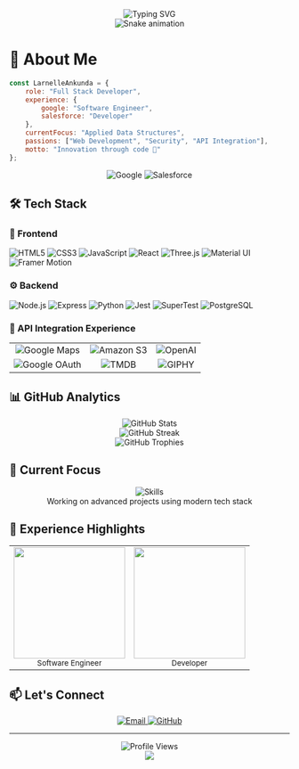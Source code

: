 <div align="center">
  <img src="https://readme-typing-svg.demolab.com?font=Fira+Code&size=30&duration=3000&pause=1000&color=4285F4&center=true&vCenter=true&width=435&lines=Hey%2C+I'm+Larnelle!;Full+Stack+Developer;Google+%26+Salesforce+Alumni" alt="Typing SVG" />
</div>

<div align="center">
  <img src="https://github.com/larnelle15/larnelle15/blob/output/github-contribution-grid-snake-dark.svg" alt="Snake animation" />
</div>

# 💫 About Me 

```javascript
const LarnelleAnkunda = {
    role: "Full Stack Developer",
    experience: {
        google: "Software Engineer",
        salesforce: "Developer"
    },
    currentFocus: "Applied Data Structures",
    passions: ["Web Development", "Security", "API Integration"],
    motto: "Innovation through code 🚀"
};
```

<div align="center">
  <img src="https://custom-icon-badges.demolab.com/badge/-Google%20Alumni-4285F4?style=for-the-badge&logo=google&logoColor=white" alt="Google" />
  <img src="https://custom-icon-badges.demolab.com/badge/-Salesforce%20Alumni-00A1E0?style=for-the-badge&logo=salesforce&logoColor=white" alt="Salesforce" />
</div>

## 🛠️ Tech Stack

### 🎨 Frontend
![HTML5](https://img.shields.io/badge/-HTML5-E34F26?style=for-the-badge&logo=html5&logoColor=white)
![CSS3](https://img.shields.io/badge/-CSS3-1572B6?style=for-the-badge&logo=css3&logoColor=white)
![JavaScript](https://img.shields.io/badge/-JavaScript-F7DF1E?style=for-the-badge&logo=javascript&logoColor=black)
![React](https://img.shields.io/badge/-React-61DAFB?style=for-the-badge&logo=react&logoColor=black)
![Three.js](https://img.shields.io/badge/-Three.js-000000?style=for-the-badge&logo=three.js&logoColor=white)
![Material UI](https://img.shields.io/badge/-Material%20UI-0081CB?style=for-the-badge&logo=mui&logoColor=white)
![Framer Motion](https://img.shields.io/badge/-Framer%20Motion-0055FF?style=for-the-badge&logo=framer&logoColor=white)

### ⚙️ Backend
![Node.js](https://img.shields.io/badge/-Node.js-339933?style=for-the-badge&logo=node.js&logoColor=white)
![Express](https://img.shields.io/badge/-Express-000000?style=for-the-badge&logo=express&logoColor=white)
![Python](https://img.shields.io/badge/-Python-3776AB?style=for-the-badge&logo=python&logoColor=white)
![Jest](https://img.shields.io/badge/-Jest-C21325?style=for-the-badge&logo=jest&logoColor=white)
![SuperTest](https://img.shields.io/badge/-SuperTest-4B32C3?style=for-the-badge&logo=supertest&logoColor=white)
![PostgreSQL](https://img.shields.io/badge/-PostgreSQL-336791?style=for-the-badge&logo=postgresql&logoColor=white)

### 🔌 API Integration Experience
<div align="center">
  <table>
    <tr>
      <td align="center">
        <img src="https://custom-icon-badges.demolab.com/badge/-Google%20Maps%20API-4285F4?style=for-the-badge&logo=google-maps&logoColor=white" alt="Google Maps" />
      </td>
      <td align="center">
        <img src="https://custom-icon-badges.demolab.com/badge/-Amazon%20S3-232F3E?style=for-the-badge&logo=amazon-aws&logoColor=white" alt="Amazon S3" />
      </td>
      <td align="center">
        <img src="https://custom-icon-badges.demolab.com/badge/-OpenAI%20API-412991?style=for-the-badge&logo=openai&logoColor=white" alt="OpenAI" />
      </td>
    </tr>
    <tr>
      <td align="center">
        <img src="https://custom-icon-badges.demolab.com/badge/-Google%20OAuth-4285F4?style=for-the-badge&logo=google&logoColor=white" alt="Google OAuth" />
      </td>
      <td align="center">
        <img src="https://custom-icon-badges.demolab.com/badge/-TMDB%20API-01B4E4?style=for-the-badge&logo=themoviedatabase&logoColor=white" alt="TMDB" />
      </td>
      <td align="center">
        <img src="https://custom-icon-badges.demolab.com/badge/-GIPHY%20API-FF6666?style=for-the-badge&logo=giphy&logoColor=white" alt="GIPHY" />
      </td>
    </tr>
  </table>
</div>

## 📊 GitHub Analytics

<div align="center">
  <img src="https://github-stats-alpha.vercel.app/api?username=larnelle15&cc=22272e&tc=37BCF6&ic=fff&bc=0000" alt="GitHub Stats" />
</div>

<div align="center">
  <img src="https://github-readme-streak-stats.herokuapp.com/?user=larnelle15&theme=tokyonight&hide_border=true" alt="GitHub Streak" />
</div>

<div align="center">
  <img src="https://github-profile-trophy.vercel.app/?username=larnelle15&theme=tokyonight&no-frame=true&column=7" alt="GitHub Trophies" />
</div>

## 🎯 Current Focus

<div align="center">
  <img src="https://skillicons.dev/icons?i=python,javascript,react,nodejs" alt="Skills" /><br/>
  Working on advanced projects using modern tech stack
</div>

## 💼 Experience Highlights

<div align="center">
  <table>
    <tr>
      <td align="center">
        <img src="https://custom-icon-badges.demolab.com/badge/-Google-4285F4?style=for-the-badge&logo=google&logoColor=white" width="200"/>
        <br/>
        <sub>Software Engineer</sub>
      </td>
      <td align="center">
        <img src="https://custom-icon-badges.demolab.com/badge/-Salesforce-00A1E0?style=for-the-badge&logo=salesforce&logoColor=white" width="200"/>
        <br/>
        <sub>Developer</sub>
      </td>
    </tr>
  </table>
</div>

## 📫 Let's Connect

<div align="center">
  <a href="mailto:larnelleankunda50@gmail.com">
    <img src="https://custom-icon-badges.demolab.com/badge/-Email%20Me-D14836?style=for-the-badge&logo=gmail&logoColor=white" alt="Email" />
  </a>
  <a href="https://github.com/larnelle15">
    <img src="https://custom-icon-badges.demolab.com/badge/-GitHub-181717?style=for-the-badge&logo=github&logoColor=white" alt="GitHub" />
  </a>
</div>

---
<div align="center">
  <img src="https://komarev.com/ghpvc/?username=larnelle15&style=for-the-badge&color=0891b2" alt="Profile Views" />
</div>

<div align="center">
  <img src="https://capsule-render.vercel.app/api?type=waving&color=gradient&height=100&section=footer&animation=twinkling" />
</div>
